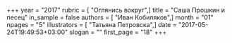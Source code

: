 +++
year = "2017"
rubric = [ "Оглянись вокруг",]
title = "Саша Прошкин и песец"
in_sample = false
authors = [ "Иван Кобиляков",]
month = "01"
npages = "5"
illustrators = [ "Татьяна Петровска",]
date = "2017-05-24T19:49:53+03:00"
slogan = ""
first_page = "18"
+++
